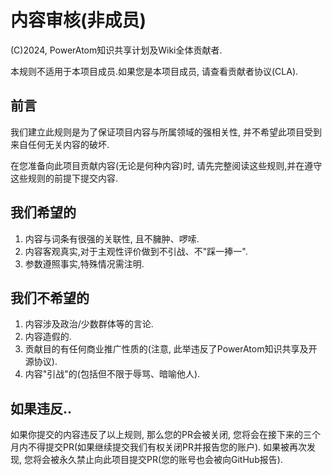 # 内容审核(非成员)
(C)2024, PowerAtom知识共享计划及Wiki全体贡献者.

本规则不适用于本项目成员.如果您是本项目成员, 请查看贡献者协议(CLA).
## 前言
我们建立此规则是为了保证项目内容与所属领域的强相关性, 并不希望此项目受到来自任何无关内容的破坏.

在您准备向此项目贡献内容(无论是何种内容)时, 请先完整阅读这些规则,并在遵守这些规则的前提下提交内容.
## 我们希望的
1. 内容与词条有很强的关联性, 且不臃肿、啰嗦.
2. 内容客观真实,对于主观性评价做到不引战、不"踩一捧一".
3. 参数遵照事实,特殊情况需注明.

## 我们不希望的
1. 内容涉及政治/少数群体等的言论.
2. 内容造假的.
3. 贡献目的有任何商业推广性质的(注意, 此举违反了PowerAtom知识共享及开源协议).
4. 内容"引战"的(包括但不限于辱骂、暗喻他人).

## 如果违反..
如果你提交的内容违反了以上规则, 那么您的PR会被关闭, 您将会在接下来的三个月内不得提交PR(如果继续提交我们有权关闭PR并报告您的账户).
如果被再次发现, 您将会被永久禁止向此项目提交PR(您的账号也会被向GitHub报告).